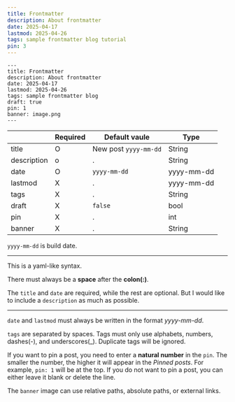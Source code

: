 ```yaml
---
title: Frontmatter
description: About frontmatter
date: 2025-04-17
lastmod: 2025-04-26
tags: sample frontmatter blog tutorial
pin: 3
---
```


```
---
title: Frontmatter
description: About frontmatter
date: 2025-04-17
lastmod: 2025-04-26
tags: sample frontmatter blog
draft: true
pin: 1
banner: image.png
---
```

||Required|Default vaule|Type|
|---|---|---|---|
|title|O|New post `yyyy-mm-dd`|String|
|description|o|.|String|
|date|O|`yyyy-mm-dd`|yyyy-mm-dd|
|lastmod|X|.|yyyy-mm-dd|
|tags|X|.|String|
|draft|X|`false`|bool|
|pin|X|.|int|
|banner|X|.|String|

`yyyy-mm-dd` is build date.

---

This is a yaml-like syntax. 

There must always be a **space** after the **colon(:)**. 

The `title` and `date` are required, while the rest are optional. But I would like to include a `description` as much as possible.

---

`date` and `lastmod` must always be written in the format *yyyy-mm-dd*. 

`tags` are separated by spaces. Tags must only use alphabets, numbers, dashes(-), and underscores(_). Duplicate tags will be ignored.

If you want to pin a post, you need to enter a **natural number** in the `pin`. The smaller the number, the higher it will appear in the *Pinned posts*. For example, `pin: 1` will be at the top. If you do not want to pin a post, you can either leave it blank or delete the line.

The `banner` image can use relative paths, absolute paths, or external links. 
